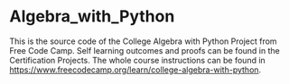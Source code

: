 # Algebra_with_Python
This is the source code of the College Algebra with Python Project from Free Code Camp. Self learning outcomes and proofs can be found in the Certification Projects. The whole course instructions can be found in https://www.freecodecamp.org/learn/college-algebra-with-python.

